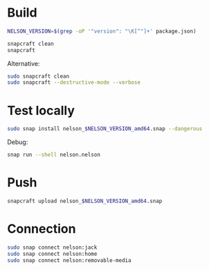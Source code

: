 # Build

```bash
NELSON_VERSION=$(grep -oP '"version": "\K[^"]+' package.json)

```

```bash
snapcraft clean
snapcraft
```

Alternative:

```bash
sudo snapcraft clean
sudo snapcraft --destructive-mode --verbose
```

# Test locally

```bash
sudo snap install nelson_$NELSON_VERSION_amd64.snap --dangerous
```

Debug:

```bash
snap run --shell nelson.nelson
```

# Push

```bash
snapcraft upload nelson_$NELSON_VERSION_amd64.snap
```

# Connection

```bash
sudo snap connect nelson:jack
sudo snap connect nelson:home
sudo snap connect nelson:removable-media
```
